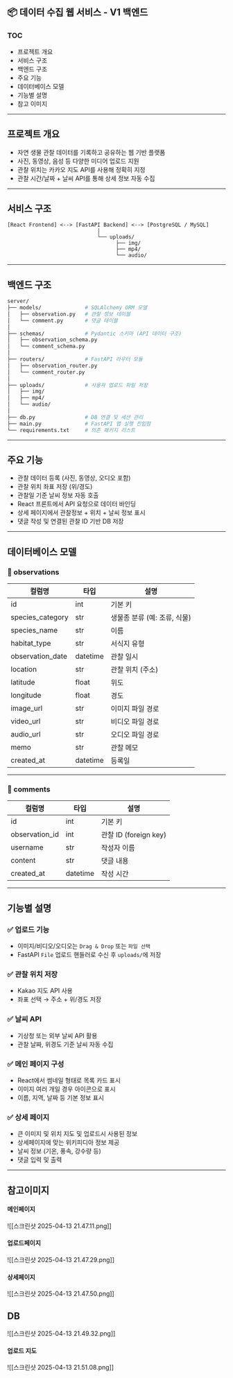 ## 📦 데이터 수집 웹 서비스 - V1 백엔드

### TOC
- 프로젝트 개요
- 서비스 구조
- 백엔드 구조
- 주요 기능
- 데이터베이스 모델
- 기능별 설명
- 참고 이미지

---
## 프로젝트 개요
- 자연 생물 관찰 데이터를 기록하고 공유하는 웹 기반 플랫폼
- 사진, 동영상, 음성 등 다양한 미디어 업로드 지원
- 관찰 위치는 카카오 지도 API를 사용해 정확히 지정
- 관찰 시간/날짜 + 날씨 API를 통해 상세 정보 자동 수집

---
## 서비스 구조
```plaintext
[React Frontend] <--> [FastAPI Backend] <--> [PostgreSQL / MySQL]
                             |
                             └── uploads/
                                   ├── img/
                                   ├── mp4/
                                   └── audio/

```

---
## 백엔드 구조
```bash
server/
├── models/              # SQLAlchemy ORM 모델
│   ├── observation.py   # 관찰 정보 테이블
│   └── comment.py       # 댓글 테이블
│
├── schemas/             # Pydantic 스키마 (API 데이터 구조)
│   ├── observation_schema.py
│   └── comment_schema.py
│
├── routers/             # FastAPI 라우터 모듈
│   ├── observation_router.py
│   └── comment_router.py
│
├── uploads/             # 사용자 업로드 파일 저장
│   ├── img/
│   ├── mp4/
│   └── audio/
│
├── db.py                # DB 연결 및 세션 관리
├── main.py              # FastAPI 앱 실행 진입점
└── requirements.txt     # 의존 패키지 리스트

```

---
## 주요 기능

- 관찰 데이터 등록 (사진, 동영상, 오디오 포함)
- 관찰 위치 좌표 저장 (위/경도)
- 관찰일 기준 날씨 정보 자동 호출
- React 프론트에서 API 요청으로 데이터 바인딩
- 상세 페이지에서 관찰정보 + 위치 + 날씨 정보 표시
- 댓글 작성 및 연결된 관찰 ID 기반 DB 저장
---
## 데이터베이스 모델

### 📄 observations

|컬럼명|타입|설명|
|---|---|---|
|id|int|기본 키|
|species_category|str|생물종 분류 (예: 조류, 식물)|
|species_name|str|이름|
|habitat_type|str|서식지 유형|
|observation_date|datetime|관찰 일시|
|location|str|관찰 위치 (주소)|
|latitude|float|위도|
|longitude|float|경도|
|image_url|str|이미지 파일 경로|
|video_url|str|비디오 파일 경로|
|audio_url|str|오디오 파일 경로|
|memo|str|관찰 메모|
|created_at|datetime|등록일|

---
### 💬 comments

| 컬럼명            | 타입       | 설명                  |
| -------------- | -------- | ------------------- |
| id             | int      | 기본 키                |
| observation_id | int      | 관찰 ID (foreign key) |
| username       | str      | 작성자 이름              |
| content        | str      | 댓글 내용               |
| created_at     | datetime | 작성 시간               |

---
## 기능별 설명

### ✅ 업로드 기능
- 이미지/비디오/오디오는 `Drag & Drop` 또는 `파일 선택`
- FastAPI `File` 업로드 핸들러로 수신 후 `uploads/`에 저장
    
### ✅ 관찰 위치 저장
- Kakao 지도 API 사용
- 좌표 선택 → 주소 + 위/경도 저장
    
### ✅ 날씨 API
- 기상청 또는 외부 날씨 API 활용
- 관찰 날짜, 위경도 기준 날씨 자동 수집
    
### ✅ 메인 페이지 구성
- React에서 썸네일 형태로 목록 카드 표시
- 이미지 여러 개일 경우 아이콘으로 표시
- 이름, 지역, 날짜 등 기본 정보 표시
    
### ✅ 상세 페이지
- 큰 이미지 및 위치 지도 및 업로드시 사용된 정보 
- 상세페이지에 맞는 위키피디아 정보 제공 
- 날씨 정보 (기온, 풍속, 강수량 등)
- 댓글 입력 및 출력

---
## 참고이미지
#### 메인페이지
![[스크린샷 2025-04-13 21.47.11.png]]
#### 업로드페이지
![[스크린샷 2025-04-13 21.47.29.png]]
#### 상세페이지
![[스크린샷 2025-04-13 21.47.50.png]]
## DB
![[스크린샷 2025-04-13 21.49.32.png]]
#### 업로드 지도
![[스크린샷 2025-04-13 21.51.08.png]]